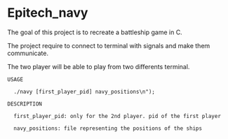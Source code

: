 # Epitech_navy

The goal of this project is to recreate a battleship game in C. 

The project require to connect to terminal with signals and make them communicate. 

The two player will be able to play from two differents terminal.

    USAGE

      ./navy [first_player_pid] navy_positions\n");

    DESCRIPTION

      first_player_pid: only for the 2nd player. pid of the first player

      navy_positions: file representing the positions of the ships
